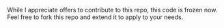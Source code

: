 While I appreciate offers to contribute to this repo, this code is frozen now. Feel free to fork this repo and extend it to apply to your needs.

